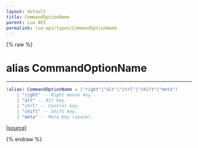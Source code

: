 ```yaml
---
layout: default
title: CommandOptionName
parent: Lua API
permalink: lua-api/types/CommandOptionName
---
```


{% raw %}

# alias CommandOptionName
---



```lua
(alias) CommandOptionName = ("right"|"alt"|"ctrl"|"shift"|"meta")
    | "right" -- Right mouse key.
    | "alt" -- Alt key.
    | "ctrl" -- Control key.
    | "shift" -- Shift key.
    | "meta" -- Meta key (space).

```




[<a href="https://github.com/beyond-all-reason/RecoilEngine/blob/b29554ca8a91605fa235eafe60ad740783359665/rts/Lua/LuaUtils.cpp#L990-L997" target="_blank">source</a>]


{% endraw %}